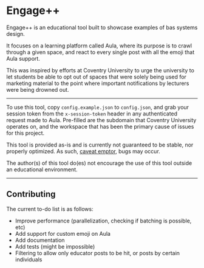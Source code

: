 # Engage++

Engage++ is an educational tool built to showcase examples of bas systems design.

It focuses on a learning platform called Aula, where its purpose is to crawl through a given space, and react to every single post with all the emoji that Aula support.

This was inspired by efforts at Coventry University to urge the university to let students be able to opt out of spaces that were solely being used for marketing material to the point where important notifications by lecturers were being drowned out.

---
To use this tool, copy `config.example.json` to `config.json`, and grab your session token from the `x-session-token` header in any authenticated request made to Aula.
Pre-filled are the subdomain that Coventry University operates on, and the workspace that has been the primary cause of issues for this project.

This tool is provided as-is and is currently not guaranteed to be stable, nor properly optimized. As such, [caveat emptor](https://en.wikipedia.org/wiki/Caveat_emptor), bugs may occur.

The author(s) of this tool do(es) not encourage the use of this tool outside an educational environment.

---
## Contributing
The current to-do list is as follows:

- Improve performance (parallelization, checking if batching is possible, etc)
- Add support for custom emoji on Aula
- Add documentation
- Add tests (might be impossible)
- Filtering to allow only educator posts to be hit, or posts by certain individuals
